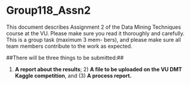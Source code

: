 # Group118_Assn2

This document describes Assignment 2 of the Data Mining Techniques course at the VU.
Please make sure you read it thoroughly and carefully. This is a group task (maximum 3 mem-
bers), and please make sure all team members contribute to the work as expected. 


##There will be three things to be submitted:##

1) **A report about the results**; 2) **A file to be uploaded on the
VU DMT Kaggle competition**, and (3) **A process report.**

